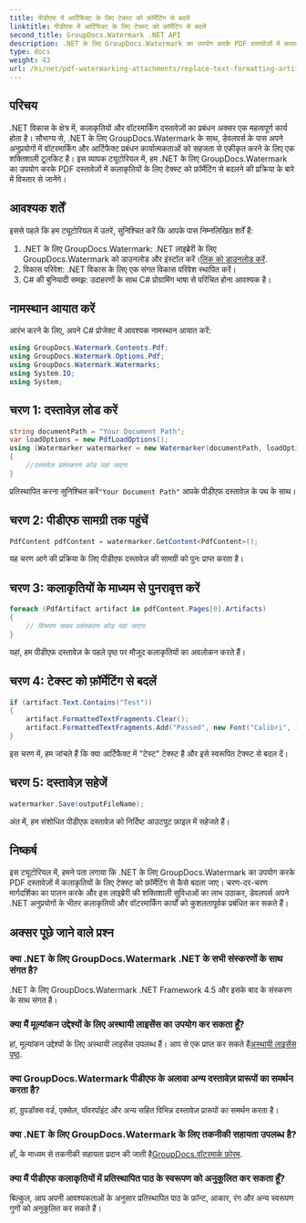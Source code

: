 ```yaml
---
title: पीडीएफ में आर्टिफैक्ट के लिए टेक्स्ट को फ़ॉर्मेटिंग से बदलें
linktitle: पीडीएफ में आर्टिफैक्ट के लिए टेक्स्ट को फ़ॉर्मेटिंग से बदलें
second_title: GroupDocs.Watermark .NET API
description: .NET के लिए GroupDocs.Watermark का उपयोग करके PDF दस्तावेज़ों में कलाकृतियों के लिए टेक्स्ट को फ़ॉर्मेटिंग से बदलने का तरीका जानें। दस्तावेज़ प्रबंधन को सहजता से सुधारें।
type: docs
weight: 43
url: /hi/net/pdf-watermarking-attachments/replace-text-formatting-artifact-pdf/
---
```

## परिचय
.NET विकास के क्षेत्र में, कलाकृतियों और वॉटरमार्किंग दस्तावेज़ों का प्रबंधन अक्सर एक महत्वपूर्ण कार्य होता है। सौभाग्य से, .NET के लिए GroupDocs.Watermark के साथ, डेवलपर्स के पास अपने अनुप्रयोगों में वॉटरमार्किंग और आर्टिफैक्ट प्रबंधन कार्यात्मकताओं को सहजता से एकीकृत करने के लिए एक शक्तिशाली टूलकिट है। इस व्यापक ट्यूटोरियल में, हम .NET के लिए GroupDocs.Watermark का उपयोग करके PDF दस्तावेज़ों में कलाकृतियों के लिए टेक्स्ट को फ़ॉर्मेटिंग से बदलने की प्रक्रिया के बारे में विस्तार से जानेंगे।
## आवश्यक शर्तें
इससे पहले कि हम ट्यूटोरियल में उतरें, सुनिश्चित करें कि आपके पास निम्नलिखित शर्तें हैं:
1.  .NET के लिए GroupDocs.Watermark: .NET लाइब्रेरी के लिए GroupDocs.Watermark को डाउनलोड और इंस्टॉल करें।[लिंक को डाउनलोड करें](https://releases.groupdocs.com/Watermark/net/).
2. विकास परिवेश: .NET विकास के लिए एक संगत विकास परिवेश स्थापित करें।
3. C# की बुनियादी समझ: उदाहरणों के साथ C# प्रोग्रामिंग भाषा से परिचित होना आवश्यक है।

## नामस्थान आयात करें
आरंभ करने के लिए, अपने C# प्रोजेक्ट में आवश्यक नामस्थान आयात करें:
```csharp
using GroupDocs.Watermark.Contents.Pdf;
using GroupDocs.Watermark.Options.Pdf;
using GroupDocs.Watermark.Watermarks;
using System.IO;
using System;
```
## चरण 1: दस्तावेज़ लोड करें
```csharp
string documentPath = "Your Document Path";
var loadOptions = new PdfLoadOptions();
using (Watermarker watermarker = new Watermarker(documentPath, loadOptions))
{
    //दस्तावेज़ प्रसंस्करण कोड यहां जाएगा
}
```
 प्रतिस्थापित करना सुनिश्चित करें`"Your Document Path"` आपके पीडीएफ दस्तावेज़ के पथ के साथ।
## चरण 2: पीडीएफ सामग्री तक पहुंचें
```csharp
PdfContent pdfContent = watermarker.GetContent<PdfContent>();
```
यह चरण आगे की प्रक्रिया के लिए पीडीएफ दस्तावेज़ की सामग्री को पुनः प्राप्त करता है।
## चरण 3: कलाकृतियों के माध्यम से पुनरावृत्त करें
```csharp
foreach (PdfArtifact artifact in pdfContent.Pages[0].Artifacts)
{
    // विरूपण साक्ष्य प्रसंस्करण कोड यहां जाएगा
}
```
यहां, हम पीडीएफ दस्तावेज़ के पहले पृष्ठ पर मौजूद कलाकृतियों का अवलोकन करते हैं।
## चरण 4: टेक्स्ट को फ़ॉर्मेटिंग से बदलें
```csharp
if (artifact.Text.Contains("Test"))
{
    artifact.FormattedTextFragments.Clear();
    artifact.FormattedTextFragments.Add("Passed", new Font("Calibri", 19, FontStyle.Bold), Color.Red, Color.Aqua);
}
```
इस चरण में, हम जांचते हैं कि क्या आर्टिफैक्ट में "टेस्ट" टेक्स्ट है और इसे स्वरूपित टेक्स्ट से बदल दें।
## चरण 5: दस्तावेज़ सहेजें
```csharp
watermarker.Save(outputFileName);
```
अंत में, हम संशोधित पीडीएफ दस्तावेज़ को निर्दिष्ट आउटपुट फ़ाइल में सहेजते हैं।

## निष्कर्ष
इस ट्यूटोरियल में, हमने पता लगाया कि .NET के लिए GroupDocs.Watermark का उपयोग करके PDF दस्तावेज़ों में कलाकृतियों के लिए टेक्स्ट को फ़ॉर्मेटिंग से कैसे बदला जाए। चरण-दर-चरण मार्गदर्शिका का पालन करके और इस लाइब्रेरी की शक्तिशाली सुविधाओं का लाभ उठाकर, डेवलपर्स अपने .NET अनुप्रयोगों के भीतर कलाकृतियों और वॉटरमार्किंग कार्यों को कुशलतापूर्वक प्रबंधित कर सकते हैं।
## अक्सर पूछे जाने वाले प्रश्न
### क्या .NET के लिए GroupDocs.Watermark .NET के सभी संस्करणों के साथ संगत है?
.NET के लिए GroupDocs.Watermark .NET Framework 4.5 और इसके बाद के संस्करण के साथ संगत है।
### क्या मैं मूल्यांकन उद्देश्यों के लिए अस्थायी लाइसेंस का उपयोग कर सकता हूँ?
 हां, मूल्यांकन उद्देश्यों के लिए अस्थायी लाइसेंस उपलब्ध हैं। आप से एक प्राप्त कर सकते हैं[अस्थायी लाइसेंस पृष्ठ](https://purchase.groupdocs.com/temporary-license/).
### क्या GroupDocs.Watermark पीडीएफ के अलावा अन्य दस्तावेज़ प्रारूपों का समर्थन करता है?
हां, ग्रुपडॉक्स वर्ड, एक्सेल, पॉवरपॉइंट और अन्य सहित विभिन्न दस्तावेज़ प्रारूपों का समर्थन करता है।
### क्या .NET के लिए GroupDocs.Watermark के लिए तकनीकी सहायता उपलब्ध है?
 हाँ, के माध्यम से तकनीकी सहायता प्रदान की जाती है[GroupDocs.वॉटरमार्क फ़ोरम](https://forum.groupdocs.com/c/watermark/19).
### क्या मैं पीडीएफ कलाकृतियों में प्रतिस्थापित पाठ के स्वरूपण को अनुकूलित कर सकता हूँ?
बिल्कुल, आप अपनी आवश्यकताओं के अनुसार प्रतिस्थापित पाठ के फ़ॉन्ट, आकार, रंग और अन्य स्वरूपण गुणों को अनुकूलित कर सकते हैं।